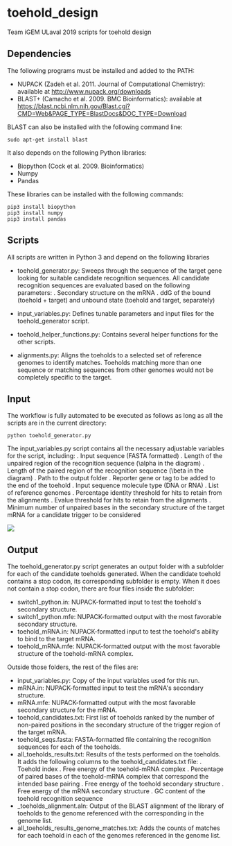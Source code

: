 # toehold_design
Team iGEM ULaval 2019 scripts for toehold design

## Dependencies

The following programs must be installed and added to the PATH:
- NUPACK (Zadeh et al. 2011. Journal of Computational Chemistry): available at http://www.nupack.org/downloads
- BLAST+ (Camacho et al. 2009. BMC Bioinformatics): available at https://blast.ncbi.nlm.nih.gov/Blast.cgi?CMD=Web&PAGE_TYPE=BlastDocs&DOC_TYPE=Download

BLAST can also be installed with the following command line:

```
sudo apt-get install blast
```

It also depends on the following Python libraries:
- Biopython (Cock et al. 2009. Bioinformatics)
- Numpy
- Pandas

These libraries can be installed with the following commands:

```
pip3 install biopython
pip3 install numpy
pip3 install pandas
```

## Scripts

All scripts are written in Python 3 and depend on the following libraries

- toehold_generator.py: Sweeps through the sequence of the target gene looking for suitable candidate recognition sequences. All candidate recognition sequences are evaluated based on the following parameters:
	. Secondary structure on the mRNA
	. ddG of the bound (toehold + target) and unbound state (toehold and target, separately)

- input_variables.py: Defines tunable parameters and input files for the toehold_generator script.

- toehold_helper_functions.py: Contains several helper functions for the other scripts.

- alignments.py: Aligns the toeholds to a selected set of reference genomes to identify matches. Toeholds matching more than one sequence or matching sequences from other genomes would not be completely specific to the target.

## Input

The workflow is fully automated to be executed as follows as long as all the scripts are in the current directory:

```
python toehold_generator.py
```

The input_variables.py script contains all the necessary adjustable variables for the script, including:
	. Input sequence (FASTA formatted)
	. Length of the unpaired region of the recognition sequence (\alpha in the diagram)
	. Length of the paired region of the recognition sequence (\beta in the diagram)
	. Path to the output folder
	. Reporter gene or tag to be added to the end of the toehold
	. Input sequence molecule type (DNA or RNA)
	. List of reference genomes
	. Percentage identity threshold for hits to retain from the alignments
	. Evalue threshold for hits to retain from the alignments
	. Minimum number of unpaired bases in the secondary structure of the target mRNA for a candidate trigger to be considered

![](https://github.com/igem-ulaval/toehold_design/Figures/toehold_diagram.png)

## Output

The toehold_generator.py script generates an output folder with a subfolder for each of the candidate toeholds generated. When the candidate toehold contains a stop codon, its corresponding subfolder is empty. When it does not contain a stop codon, there are four files inside the subfolder:
- switch1_python.in: NUPACK-formatted input to test the toehold's secondary structure.
- switch1_python.mfe: NUPACK-formatted output with the most favorable secondary structure.
- toehold_mRNA.in: NUPACK-formatted input to test the toehold's ability to bind to the target mRNA.
- toehold_mRNA.mfe: NUPACK-formatted output with the most favorable structure of the toehold-mRNA complex.

Outside those folders, the rest of the files are:
- input_variables.py: Copy of the input variables used for this run.
- mRNA.in: NUPACK-formatted input to test the mRNA's secondary structure.
- mRNA.mfe: NUPACK-formatted output with the most favorable secondary structure for the mRNA.
- toehold_candidates.txt: First list of toeholds ranked by the number of non-paired positions in the secondary structure of the trigger region of the target mRNA.
- toehold_seqs.fasta: FASTA-formatted file containing the recognition sequences for each of the toeholds.
- all_toeholds_results.txt: Results of the tests performed on the toeholds. It adds the following columns to the toehold_candidates.txt file:
	. Toehold index
	. Free energy of the toehold-mRNA complex
	. Percentage of paired bases of the toehold-mRNA complex that correspond the intended base pairing
	. Free energy of the toehold secondary structure
	. Free energy of the mRNA secondary structure
	. GC content of the toehold recognition sequence
- <tag>_toeholds_alignment.aln: Output of the BLAST alignment of the library of toeholds to the genome referenced with the corresponding <tag> in the genome list.
- all_toeholds_results_genome_matches.txt: Adds the counts of matches for each toehold in each of the genomes referenced in the genome list.



